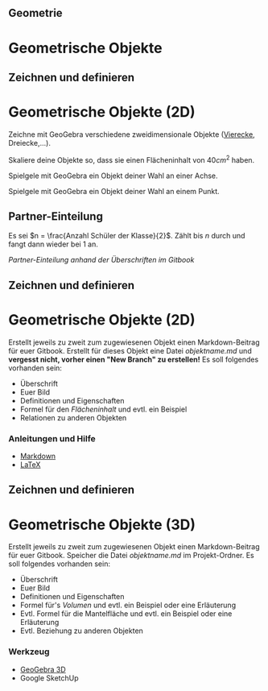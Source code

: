 ## Geometrie
# Geometrische Objekte



## Zeichnen und definieren
# Geometrische Objekte (2D)

Zeichne mit GeoGebra verschiedene zweidimensionale Objekte<!-- .element: class="frage" --> ([Vierecke](https://upload.wikimedia.org/wikipedia/commons/thumb/4/48/Viereck-Hierarchie.png/403px-Viereck-Hierarchie.png), Dreiecke,...). 

Skaliere deine Objekte so, dass sie einen Flächeninhalt von $40 cm^2$ haben. <!-- .element: class="frage" -->

Spielgele mit GeoGebra ein Objekt deiner Wahl an einer Achse. <!-- .element: class="frage" -->

Spielgele mit GeoGebra ein Objekt deiner Wahl an einem Punkt.<!-- .element: class="frage" -->



## Partner-Einteilung
Es sei $n = \frac{Anzahl Schüler der Klasse}{2}$.
Zählt bis $n$ durch und fangt dann wieder bei $1$ an.

*Partner-Einteilung anhand der Überschriften im Gitbook*



## Zeichnen und definieren
# Geometrische Objekte (2D)

Erstellt jeweils zu zweit zum zugewiesenen Objekt einen Markdown-Beitrag für euer Gitbook. Erstellt für dieses Objekt eine Datei *objektname.md* und **vergesst nicht, vorher einen "New Branch" zu erstellen!** Es soll folgendes vorhanden sein:
* Überschrift
* Euer Bild
* Definitionen und Eigenschaften
* Formel für den *Flächeninhalt* und evtl. ein Beispiel
* Relationen zu anderen Objekten

### Anleitungen und Hilfe
* [Markdown](https://github.com/adam-p/markdown-here/wiki/Markdown-Cheatsheet#images)
* [LaTeX](https://de.wikipedia.org/wiki/Hilfe:TeX)

<!--
* [LaTeX-Mathematische Zeichen](https://de.wikipedia.org/wiki/Liste_mathematischer_Symbole#Gleichheitszeichen)
* [LaTeX-Code](http://www.artofproblemsolving.com/wiki/index.php?title=LaTeX:Commands)
* [LaTeX-Symbole](http://www.artofproblemsolving.com/wiki/index.php?title=LaTeX:Symbols)
-->



## Zeichnen und definieren
# Geometrische Objekte (3D)

Erstellt jeweils zu zweit zum zugewiesenen Objekt einen Markdown-Beitrag für euer Gitbook. Speicher die Datei *objektname.md* im Projekt-Ordner. Es soll folgendes vorhanden sein:
* Überschrift
* Euer Bild
* Definitionen und Eigenschaften
* Formel für's *Volumen* und evtl. ein Beispiel oder eine Erläuterung
* Evtl. Formel für die Mantelfläche und evtl. ein Beispiel oder eine Erläuterung
* Evtl. Beziehung zu anderen Objekten

### Werkzeug
* [GeoGebra 3D](https://www.geogebra.org/3d)
* Google SketchUp
